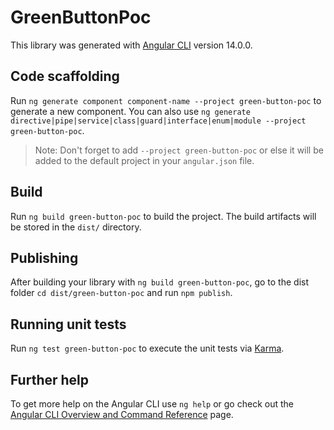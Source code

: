 # GreenButtonPoc

This library was generated with [Angular CLI](https://github.com/angular/angular-cli) version 14.0.0.

## Code scaffolding

Run `ng generate component component-name --project green-button-poc` to generate a new component. You can also use `ng generate directive|pipe|service|class|guard|interface|enum|module --project green-button-poc`.
> Note: Don't forget to add `--project green-button-poc` or else it will be added to the default project in your `angular.json` file. 

## Build

Run `ng build green-button-poc` to build the project. The build artifacts will be stored in the `dist/` directory.

## Publishing

After building your library with `ng build green-button-poc`, go to the dist folder `cd dist/green-button-poc` and run `npm publish`.

## Running unit tests

Run `ng test green-button-poc` to execute the unit tests via [Karma](https://karma-runner.github.io).

## Further help

To get more help on the Angular CLI use `ng help` or go check out the [Angular CLI Overview and Command Reference](https://angular.io/cli) page.
